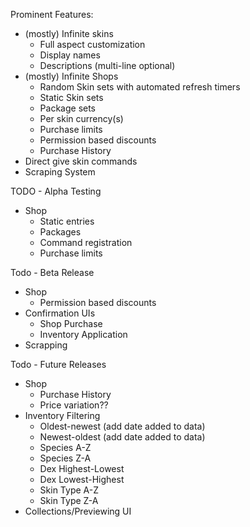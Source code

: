 Prominent Features:
- (mostly) Infinite skins
  - Full aspect customization
  - Display names
  - Descriptions (multi-line optional)
- (mostly) Infinite Shops
  - Random Skin sets with automated refresh timers
  - Static Skin sets
  - Package sets
  - Per skin currency(s)
  - Purchase limits
  - Permission based discounts
  - Purchase History
- Direct give skin commands
- Scraping System

TODO - Alpha Testing
- Shop
  - Static entries
  - Packages
  - Command registration
  - Purchase limits

Todo - Beta Release
- Shop
  - Permission based discounts
- Confirmation UIs
  - Shop Purchase
  - Inventory Application
- Scrapping

Todo - Future Releases
- Shop
  - Purchase History
  - Price variation??
- Inventory Filtering
  - Oldest-newest (add date added to data)
  - Newest-oldest (add date added to data)
  - Species A-Z
  - Species Z-A
  - Dex Highest-Lowest
  - Dex Lowest-Highest
  - Skin Type A-Z
  - Skin Type Z-A
- Collections/Previewing UI